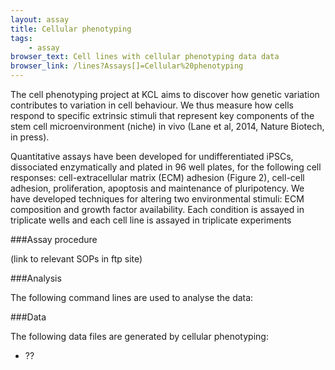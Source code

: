 ```yaml
---
layout: assay
title: Cellular phenotyping
tags:
    - assay
browser_text: Cell lines with cellular phenotyping data data
browser_link: /lines?Assays[]=Cellular%20phenotyping
---
```


The cell phenotyping project at KCL aims to discover how genetic variation
contributes to variation in cell behaviour. We thus measure how cells respond
to specific extrinsic stimuli that represent key components of the stem cell
microenvironment (niche) in vivo (Lane et al, 2014, Nature Biotech, in press).

Quantitative assays have been developed for undifferentiated iPSCs, dissociated
enzymatically and plated in 96 well plates, for the following cell responses:
cell-extracellular matrix (ECM) adhesion (Figure 2), cell-cell adhesion,
proliferation, apoptosis and maintenance of pluripotency. We have developed
techniques for altering two environmental stimuli: ECM composition and
growth factor availability. Each condition is assayed in triplicate wells and
each cell line is assayed in triplicate experiments

###Assay procedure

(link to relevant SOPs in ftp site)

###Analysis

The following command lines are used to analyse the data:

###Data

The following data files are generated by cellular phenotyping:

*   ??

